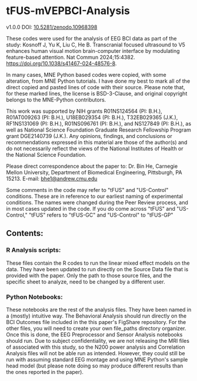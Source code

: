 # tFUS-mVEPBCI-Analysis

v1.0.0 DOI: [10.5281/zenodo.10968398](https://doi.org/10.5281/zenodo.10969062)

These codes were used for the analysis of EEG BCI data as part of the study: Kosnoff J, Yu K, Liu C, He B. Transcranial focused ultrasound to V5 enhances human visual motion brain-computer interface by modulating feature-based attention. Nat Commun 2024;15:4382. https://doi.org/10.1038/s41467-024-48576-8.

In many cases, MNE Python based codes were copied, with some alteration, from MNE Python tutorials. I have done my best to mark all of the direct copied and pasted lines of code with their source. Please note that, for these marked lines, the license is BSD-3-Clause, and original copyright belongs to the MNE-Python contributors.

This work was supported by NIH grants R01NS124564 (PI: B.H.), R01AT009263 (PI: B.H.), U18EB029354 (PI: B.H.), T32EB029365 (J.K.), RF1NS131069 (PI: B.H.), R01NS096761 (PI: B.H.), and NS127849 (PI: B.H.), as well as National Science Foundation Graduate Research Fellowship Program grant DGE2140739 (J.K.). Any opinions, findings, and conclusions or recommendations expressed in this material are those of the author(s) and do not necessarily reflect the views of the National Institutes of Health or the National Science Foundation.

Please direct correspondence about the paper to: Dr. Bin He, Carnegie Mellon University, Department of Biomedical Engineering, Pittsburgh, PA 15213. E-mail: bhe1@andrew.cmu.edu

Some comments in the code may refer to "tFUS" and "US-Control" conditions. These are in reference to our earliest naming of experimental conditions. The names were changed during the Peer Review process, and in most cases updated in the code. If you do come across "tFUS" and "US-Control," "tFUS" refers to "tFUS-GC" and "US-Control" to "tFUS-GP"

## Contents: 

### R Analysis scripts:

These files contain the R codes to run the linear mixed effect models on the data. They have been updated to run directly on the Source Data file that is provided with the paper. Only the path to those source files, and the specific sheet to analyze, need to be changed by a different user. 

### Python Notebooks:

These notebooks are the rest of the analysis files. They have been named in a (mostly) intuitive way. The Behavioral Analysis should run directly on the BCI Outcomes file included in the this paper's FigShare repository. For the other files, you will need to create your own file_paths directory organizer. Once this is done, the EEG Preprocessor and Sensor Analysis notebooks should run. Due to subject confidentiality, we are not releasing the MRI files of associated with this study, so the N200 power analysis and Correlation Analysis files will not be able run as intended. However, they could still be run with assuming standard EEG montage and using MNE Python's sample head model (but please note doing so may produce different results than the ones reported in the paper).
